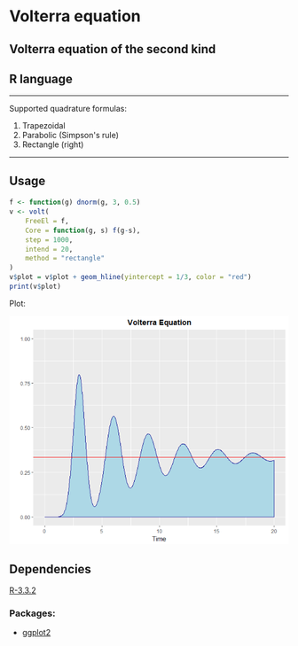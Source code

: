 # Volterra equation
## Volterra equation of the second kind
## R language

---

Supported quadrature formulas:

1. Trapezoidal
2. Parabolic (Simpson's rule)
3. Rectangle (right)

---

## Usage

```R
f <- function(g) dnorm(g, 3, 0.5)
v <- volt(
	FreeEl = f, 
	Core = function(g, s) f(g-s), 
	step = 1000, 
	intend = 20, 
	method = "rectangle"
)
v$plot = v$plot + geom_hline(yintercept = 1/3, color = "red")
print(v$plot)
```
Plot:
<p align="center">
	<img src="https://raw.githubusercontent.com/hexeh/volterra/master/plot.png" alt = "Plot Image">
</p>

## Dependencies

[R-3.3.2](https://cran.r-project.org/)

### Packages:

- [ggplot2](https://cran.r-project.org/web/packages/ggplot2/)
